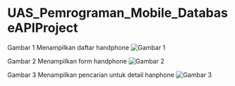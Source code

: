 # UAS_Pemrograman_Mobile_DatabaseAPIProject
Gambar 1 Menampilkan daftar handphone
![Gambar 1](https://github.com/Oczaaurellia/UAS_Pemrograman_Mobile_DatabaseAPIProject/assets/121679575/d62687d0-5f36-4fb0-bb97-e5c5520993c5)

Gambar 2 Menampilkan form handphone
![Gambar 2](https://github.com/Oczaaurellia/UAS_Pemrograman_Mobile_DatabaseAPIProject/assets/121679575/7d298e21-ec0d-4796-b3ee-4e1ae8cac62e)

Gambar 3 Menampilkan pencarian untuk detail hanphone
![Gambar 3](https://github.com/Oczaaurellia/UAS_Pemrograman_Mobile_DatabaseAPIProject/assets/121679575/2709d18b-68eb-4591-b9d6-3d1ffabd5489)
